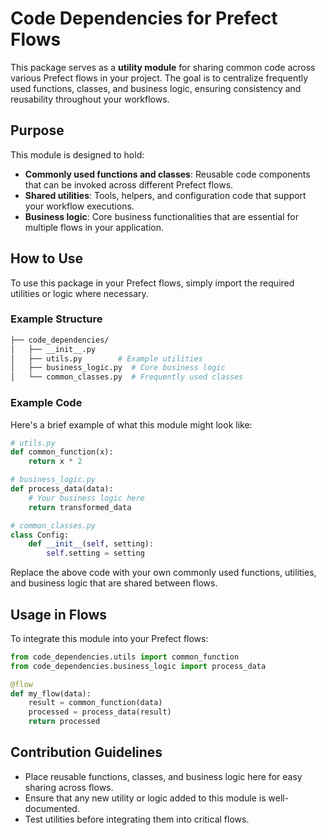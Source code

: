 # Code Dependencies for Prefect Flows

This package serves as a **utility module** for sharing common code across various Prefect flows in your project. The goal is to centralize frequently used functions, classes, and business logic, ensuring consistency and reusability throughout your workflows.

## Purpose

This module is designed to hold:
- **Commonly used functions and classes**: Reusable code components that can be invoked across different Prefect flows.
- **Shared utilities**: Tools, helpers, and configuration code that support your workflow executions.
- **Business logic**: Core business functionalities that are essential for multiple flows in your application.

## How to Use

To use this package in your Prefect flows, simply import the required utilities or logic where necessary.

### Example Structure

```bash
├── code_dependencies/
│   ├── __init__.py
│   ├── utils.py        # Example utilities
│   ├── business_logic.py  # Core business logic
│   └── common_classes.py  # Frequently used classes
```

### Example Code

Here's a brief example of what this module might look like:

```python
# utils.py
def common_function(x):
    return x * 2

# business_logic.py
def process_data(data):
    # Your business logic here
    return transformed_data

# common_classes.py
class Config:
    def __init__(self, setting):
        self.setting = setting
```

Replace the above code with your own commonly used functions, utilities, and business logic that are shared between flows.

## Usage in Flows

To integrate this module into your Prefect flows:

```python
from code_dependencies.utils import common_function
from code_dependencies.business_logic import process_data

@flow
def my_flow(data):
    result = common_function(data)
    processed = process_data(result)
    return processed
```

## Contribution Guidelines

- Place reusable functions, classes, and business logic here for easy sharing across flows.
- Ensure that any new utility or logic added to this module is well-documented.
- Test utilities before integrating them into critical flows.

